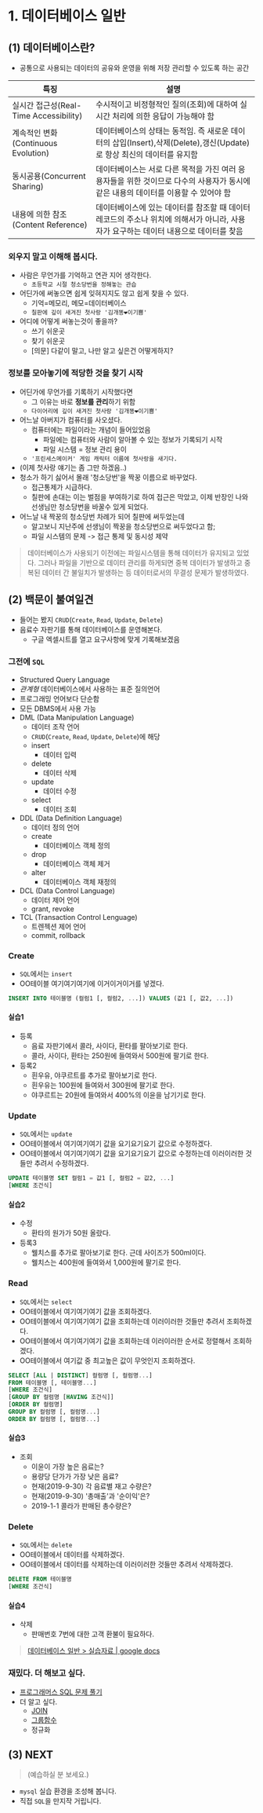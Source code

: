 # 1. 데이터베이스 일반

## (1) 데이터베이스란?
- 공통으로 사용되는 데이터의 공유와 운영을 위해 저장 관리할 수 있도록 하는 공간

| 특징 | 설명 |
| --- | --- |
| 실시간 접근성(Real-Time Accessibility) | 수시적이고 비정형적인 질의(조회)에 대하여 실시간 처리에 의한 응답이 가능해야 함 |
| 계속적인 변화(Continuous Evolution) | 데이터베이스의 상태는 동적임. 즉 새로운 데이터의 삽입(Insert),삭제(Delete),갱신(Update)로 항상 최신의 데이터를 유지함 |
| 동시공용(Concurrent Sharing) | 데이터베이스는 서로 다른 목적을 가진 여러 응용자들을 위한 것이므로 다수의 사용자가 동시에 같은 내용의 데이터를 이용할 수 있어야 함 |
| 내용에 의한 참조(Content Reference) | 데이터베이스에 있는 데이터를 참조할 때 데이터 레코드의 주소나 위치에 의해서가 아니라, 사용자가 요구하는 데이터 내용으로 데이터를 찾음 |

### 외우지 말고 이해해 봅시다.
- 사람은 무언가를 기억하고 연관 지어 생각한다.
  - `초등학교 시절 청소당번을 정해놓는 관습`
- 어딘가에 써놓으면 쉽게 잊혀지지도 않고 쉽게 찾을 수 있다.
  - 기억=메모리, 메모=데이터베이스
  - `칠판에 깊이 새겨진 첫사랑 '김개똥❤이기쁨'`
- 어디에 어떻게 써놓는것이 좋을까?
  - 쓰기 쉬운곳
  - 찾기 쉬운곳
  - [의문] 다같이 말고, 나만 알고 싶은건 어떻게하지?

### 정보를 모아놓기에 적당한 것을 찾기 시작
- 어딘가에 무언가를 기록하기 시작했다면
  - 그 이유는 바로 **정보를 관리**하기 위함
  - `다이어리에 깊이 새겨진 첫사랑 '김개똥❤이기쁨'`
- 어느날 아버지가 컴퓨터를 사오셨다.
  - 컴퓨터에는 파일이라는 개념이 들어있었음
    - 파일에는 컴퓨터와 사람이 알아볼 수 있는 정보가 기록되기 시작
    - 파일 시스템 = 정보 관리 용이
  - `'프린세스메이커' 게임 캐릭터 이름에 첫사랑을 새기다.`
- (이제 첫사랑 얘기는 좀 그만 하겠음..)
- 청소가 하기 싫어서 몰래 '청소당번'을 짝꿍 이름으로 바꾸었다.
  - 접근통제가 시급하다.
  - 칠판에 손대는 이는 벌점을 부여하기로 하여 접근은 막았고, 이제 반장인 나와 선생님만 청소당번을 바꿀수 있게 되었다.
- 어느날 내 짝꿍의 청소당번 차례가 되어 칠판에 써두었는데
  - 알고보니 지난주에 선생님이 짝꿍을 청소당번으로 써두었다고 함;
  - 파일 시스템의 문제 -> 접근 통제 및 동시성 제약
> 데이터베이스가 사용되기 이전에는 파일시스템을 통해 데이터가 유지되고 있었다.
> 그러나 파일을 기반으로 데이터 관리를 하게되면 중복 데이터가 발생하고 중복된 데이터 간 불일치가 발생하는 등 데이터로서의 무결성 문제가 발생하였다.

## (2) 백문이 불여일견
- 들어는 봤지 `CRUD`(`Create`, `Read`, `Update`, `Delete`)
- 음료수 자판기를 통해 데이터베이스를 운영해본다.
  - 구글 엑셀시트를 열고 요구사항에 맞게 기록해보겠음

### 그전에 `SQL`
- Structured Query Language
- *관계형* 데이터베이스에서 사용하는 표준 질의언어
- 프로그래밍 언어보다 단순함
- 모든 DBMS에서 사용 가능
- DML (Data Manipulation Language)
  - 데이터 조작 언어
  - `CRUD`(`Create`, `Read`, `Update`, `Delete`)에 해당
  - insert
    - 데이터 입력
  - delete
    - 데이터 삭제
  - update
    - 데이터 수정
  - select
    - 데이터 조회
- DDL (Data Definition Language)
  - 데이터 정의 언어
  - create
    - 데이터베이스 객체 정의
  - drop
    - 데이터베이스 객체 제거
  - alter
    - 데이터베이스 객체 재정의
- DCL (Data Control Language)
  - 데이터 제어 언어
  - grant, revoke
- TCL (Transaction Control Lenguage)
  - 트렌젝션 제어 언어
  - commit, rollback

### Create
- `SQL`에서는 `insert`
- OO테이블 여기여기여기에 이거이거이거를 넣겠다.
```sql
INSERT INTO 테이블명 (컬럼1 [, 컬럼2, ...]) VALUES (값1 [, 값2, ...])
```

#### 실습1
- 등록
  - 음료 자판기에서 콜라, 사이다, 환타를 팔아보기로 한다.
  - 콜라, 사이다, 환타는 250원에 들여와서 500원에 팔기로 한다.
- 등록2
  - 흰우유, 야쿠르트를 추가로 팔아보기로 한다.
  - 흰우유는 100원에 들여와서 300원에 팔기로 한다.
  - 야쿠르트는 20원에 들여와서 400%의 이윤을 남기기로 한다.

### Update
- `SQL`에서는 `update`
- OO테이블에서 여기여기여기 값을 요기요기요기 값으로 수정하겠다.
- OO테이블에서 여기여기여기 값을 요기요기요기 값으로 수정하는데 이러이러한 것들만 추려서 수정하겠다.
```sql
UPDATE 테이블명 SET 컬럼1 = 값1 [, 컬럼2 = 값2, ...]
[WHERE 조건식]
```

#### 실습2
- 수정
  - 환타의 원가가 50원 올랐다.
- 등록3
  - 웰치스를 추가로 팔아보기로 한다. 근데 사이즈가 500ml이다.
  - 웰치스는 400원에 들여와서 1,000원에 팔기로 한다.

### Read
- `SQL`에서는 `select`
- OO테이블에서 여기여기여기 값을 조회하겠다.
- OO테이블에서 여기여기여기 값을 조회하는데 이러이러한 것들만 추려서 조회하겠다.
- OO테이블에서 여기여기여기 값을 조회하는데 이러이러한 순서로 정렬해서 조회하겠다.
- OO테이블에서 여기값 중 최고높은 값이 무엇인지 조회하겠다.
```sql
SELECT [ALL | DISTINCT] 컬럼명 [, 컬럼명...]
FROM 테이블명 [, 테이블명...]
[WHERE 조건식]
[GROUP BY 컬럼명 [HAVING 조건식]]
[ORDER BY 컬럼명]
GROUP BY 컬럼명 [, 컬럼명...]
ORDER BY 컬럼명 [, 컬럼명...]
```

#### 실습3
- 조회
  - 이윤이 가장 높은 음료는?
  - 용량당 단가가 가장 낮은 음료?
  - 현재(2019-9-30) 각 음료별 재고 수량은?
  - 현재(2019-9-30) '총매출'과 '순이익'은?
  - 2019-1-1 콜라가 판매된 총수량은?

### Delete
- `SQL`에서는 `delete`
- OO테이블에서 데이터를 삭제하겠다.
- OO테이블에서 데이터를 삭제하는데 이러이러한 것들만 추려서 삭제하겠다.
```sql
DELETE FROM 테이블명
[WHERE 조건식]
```

#### 실습4
- 삭제
  - 판매번호 7번에 대한 고객 환불이 필요하다.

> [데이터베이스 일반 > 실습자료 \| google docs](https://docs.google.com/spreadsheets/d/1bO6-mNnRzX3o3eNYntkYJVFuoVVYswR7xII0c7rECK0)

### 재밌다. 더 해보고 싶다.
- [프로그래머스 SQL 문제 풀기](https://programmers.co.kr/learn/challenges)
- 더 알고 싶다.
  - [JOIN](https://ko.wikipedia.org/wiki/Join_(SQL))
  - [그룹함수](https://www.google.com/search?q=sql+%EA%B7%B8%EB%A3%B9%ED%95%A8%EC%88%98)
  - 정규화

## (3) NEXT
> (예습하실 분 보세요.)
- `mysql` 실습 환경을 조성해 봅니다.
- 직접 `SQL`을 만지작 거립니다.